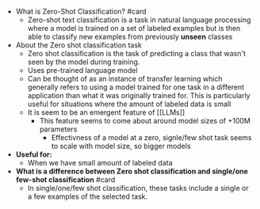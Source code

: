 - What is Zero-Shot Classification? #card
	- Zero-shot text classification is a task in natural language processing where a model is trained on a set of labeled examples but is then able to classify new examples from previously **unseen** classes
- About the Zero shot classification task
	- Zero shot classification is the task of predicting a class that wasn't seen by the model during training.
	- Uses pre-trained language model
	- Can be thought of as an instance of transfer learning which generally refers to using a model trained for one task in a different application than what it was originally trained for. 
	  This is particularly useful for situations where the amount of labeled data is small
	- It is seem to be an emergent feature of [[LLMs]]
		- This feature seems to come about around model sizes of +100M parameters
			- Effectivness of a model at a zero, signle/few shot task seems to scale with model size,
			  so bigger models
- **Useful for:**
	- When we have small amount of labeled data
- **What is a difference between Zero shot classification and single/one few-shot classification** #card
	- In single/one/few shot classification, these tasks include a single or a few examples of the selected task.